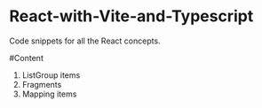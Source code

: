# React-with-Vite-and-Typescript
Code snippets for all the React concepts.

#Content
1. ListGroup items
2. Fragments
3. Mapping items
   
